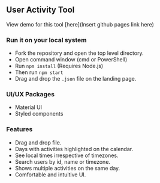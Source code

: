 ## User Activity Tool

View demo for this tool [here](Insert github pages link here) 

### Run it on your local system

- Fork the repository and open the top level directory.
- Open command window (cmd or PowerShell)
- Run `npm install` (Requires Node.js)
- Then run `npm start`
- Drag and drop the `.json` file on the landing page.

### UI/UX Packages

- Material UI
- Styled components

### Features

- Drag and drop file.
- Days with activities highlighted on the calendar.
- See local times irrespective of timezones.
- Search users by id, name or timezone.
- Shows multiple activities on the same day.
- Comfortable and intuitive UI.
